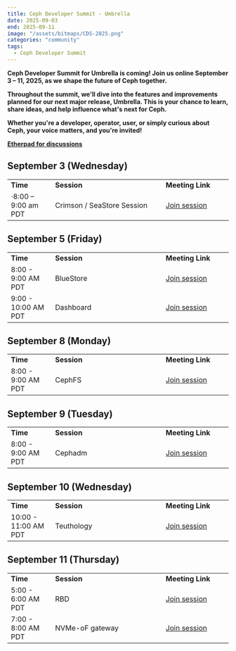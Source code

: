 ```yaml
---
title: Ceph Developer Summit - Umbrella
date: 2025-09-03
end: 2025-09-11
image: "/assets/bitmaps/CDS-2025.png"
categories: "community"
tags:
  - Ceph Developer Summit
---
```

<p><strong>
Ceph Developer Summit for Umbrella is coming! Join us online September 3 – 11, 2025, as we shape the future of Ceph together.
</strong></p>

<p><strong>
Throughout the summit, we'll dive into the features and improvements planned for our next major release, Umbrella. This is your chance to learn, share ideas, and help influence what's next for Ceph.
</strong></p>

<p><strong>
Whether you're a developer, operator, user, or simply curious about Ceph, your voice matters, and you're invited!
</strong></p>

<strong><a href="https://pad.ceph.com/p/cds-umbrella">Etherpad for
discussions</a></strong>


## September 3 (Wednesday)

<table>
  <tr>
   <td width="20%"><strong>Time</strong>
   </td>
   <td width="50%"><strong>Session</strong>
   </td>
   <td width="30%"><strong>Meeting Link</strong>
   </td>
  </tr>
  <tr>
   <td>⋅8:00 – 9:00 am PDT
   </td>
   <td>Crimson / SeaStore Session
   </td>
   <td><a href="https://meet.jit.si/CephDeveloperSummitCrimsonSeaStore">Join session</a>
   </td>
  </tr>
</table>

## September 5 (Friday)

<table>
  <tr>
   <td width="20%"><strong>Time</strong>
   </td>
   <td width="50%"><strong>Session</strong>
   </td>
   <td width="30%"><strong>Meeting Link</strong>
   </td>
  </tr>
  <tr>
   <td>8:00 - 9:00 AM PDT
   </td>
   <td>BlueStore
   </td>
   <td><a href="https://meet.jit.si/Ceph-Developer-Summit-BlueStore">Join session</a>
   </td>
  </tr>
  <tr>
   <td>9:00 - 10:00 AM PDT
   </td>
   <td>Dashboard
   </td>
   <td><a href="https://meet.jit.si/CephDeveloperSummitDashboard">Join session</a>
   </td>
  </tr>
</table>

## September 8 (Monday)

<table>
  <tr>
   <td width="20%"><strong>Time</strong>
   </td>
   <td width="50%"><strong>Session</strong>
   </td>
   <td width="30%"><strong>Meeting Link</strong>
   </td>
  </tr>
  <tr>
   <td>8:00 - 9:00 AM PDT
   </td>
   <td>CephFS
   </td>
   <td><a href="https://meet.jit.si/CephDeveloperSummitCephFS">Join session</a>
   </td>
  </tr>
</table>

## September 9 (Tuesday)

<table>
  <tr>
   <td width="20%"><strong>Time</strong>
   </td>
   <td width="50%"><strong>Session</strong>
   </td>
   <td width="30%"><strong>Meeting Link</strong>
   </td>
  </tr>
  <tr>
   <td>8:00 - 9:00 AM PDT
   </td>
   <td>Cephadm
   </td>
   <td><a href="https://meet.jit.si/CephDeveloperSummitCephadm">Join session</a>
   </td>
  </tr>
</table>

## September 10 (Wednesday)

<table>
  <tr>
   <td width="20%"><strong>Time</strong>
   </td>
   <td width="50%"><strong>Session</strong>
   </td>
   <td width="30%"><strong>Meeting Link</strong>
   </td>
  </tr>
  <tr>
   <td>10:00 - 11:00 AM PDT
   </td>
   <td>Teuthology
   </td>
   <td><a href="https://meet.jit.si/CephDeveloperSummitTeuthology">Join session</a>
   </td>
  </tr>
</table>

## September 11 (Thursday)

<table>
  <tr>
   <td width="20%"><strong>Time</strong>
   </td>
   <td width="50%"><strong>Session</strong>
   </td>
   <td width="30%"><strong>Meeting Link</strong>
   </td>
  </tr>
  <tr>
   <td>5:00 - 6:00 AM PDT
   </td>
   <td>RBD
   </td>
   <td><a href="https://meet.jit.si/CephDeveloperSummitRBD">Join session</a>
   </td>
  </tr>
  <tr>
   <td>7:00 - 8:00 AM PDT
   </td>
   <td>NVMe-oF gateway
   </td>
   <td><a href="https://meet.jit.si/CephDeveloperSummit-NVMe-oFgateway">Join session</a>
   </td>
  </tr>
</table>

